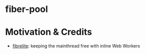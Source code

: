 # fiber-pool

# Motivation & Credits

- [fibrelite](https://github.com/JamesMilnerUK/fibrelite): keeping the mainthread free with inline Web Workers
